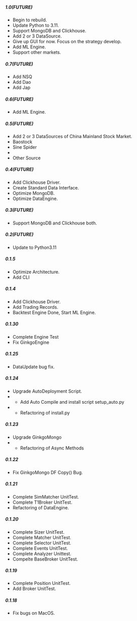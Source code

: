 ##### 1.0(FUTURE)
  - Begin to rebuild.
  - Update Python to 3.11.
  - Support MongoDB and Clickhouse.
  - Add 2 or 3 DataSource.
  - Give up GUI for now. Focus on the strategy develop.
  - Add ML Engine.
  - Support other markets.

##### 0.7(FUTURE)
  - Add NSQ
  - Add Dao
  - Add Jap

##### 0.6(FUTURE)
  - Add ML Engine.

##### 0.5(FUTURE)
  - Add 2 or 3 DataSources of China Mainland Stock Market.
  - Baostock
  - Sine Spider
  - 
  - Other Source

##### 0.4(FUTURE)
  - Add Clickhouse Driver.
  - Create Standard Data Interface.
  - Optimize MongoDB.
  - Optimize DataEngine.

##### 0.3(FUTURE)
  - Support MongoDB and Clickhouse both.

##### 0.2(FUTURE)
  - Update to Python3.11

##### 0.1.5
  - Optimize Architecture.
  - Add CLI

##### 0.1.4
  - Add Clickhouse Driver.
  - Add Trading Records.
  - Backtest Engine Done, Start ML Engine.

##### 0.1.30
  - Complete Engine Test
  - Fix GinkgoEngine

##### 0.1.25
  - DataUpdate bug fix.

##### 0.1.24
  - Upgrade AutoDeployment Script.
  - - Add Auto Compile and install script  setup_auto.py
  - - Refactoring of install.py

##### 0.1.23
  - Upgrade GinkgoMongo
  - - Refactoring of Async Methods

##### 0.1.22
  - Fix GinkgoMongo DF Copy() Bug.

##### 0.1.21
  - Complete SimMatcher UnitTest.
  - Complete T1Broker UnitTest.
  - Refactoring of DataEngine.


##### 0.1.20
  - Complete Sizer UnitTest.
  - Complete Matcher UnitTest.
  - Complete Selector UnitTest.
  - Complete Events UnitTest.
  - Complete Analyzer Unittest.
  - Compelte BaseBroker UnitTest.
##### 0.1.19
  - Complete Position UnitTest.
  - Add Broker UnitTest.

##### 0.1.18
  - Fix bugs on MacOS.
